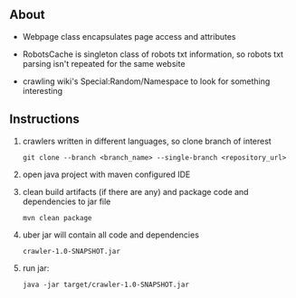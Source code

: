 ## About
- Webpage class encapsulates page access and attributes

- RobotsCache is singleton class of robots txt information, so robots txt parsing isn't repeated for the same website

- crawling wiki's Special:Random/Namespace to look for something interesting

## Instructions 
1. crawlers written in different languages, so clone branch of interest 

    `git clone --branch <branch_name> --single-branch <repository_url>`
2. open java project with maven configured IDE
3. clean build artifacts (if there are any) and package code and dependencies to jar file

    `mvn clean package` 
4. uber jar will contain all code and dependencies

    `crawler-1.0-SNAPSHOT.jar`
5. run jar: 

    `java -jar target/crawler-1.0-SNAPSHOT.jar`


